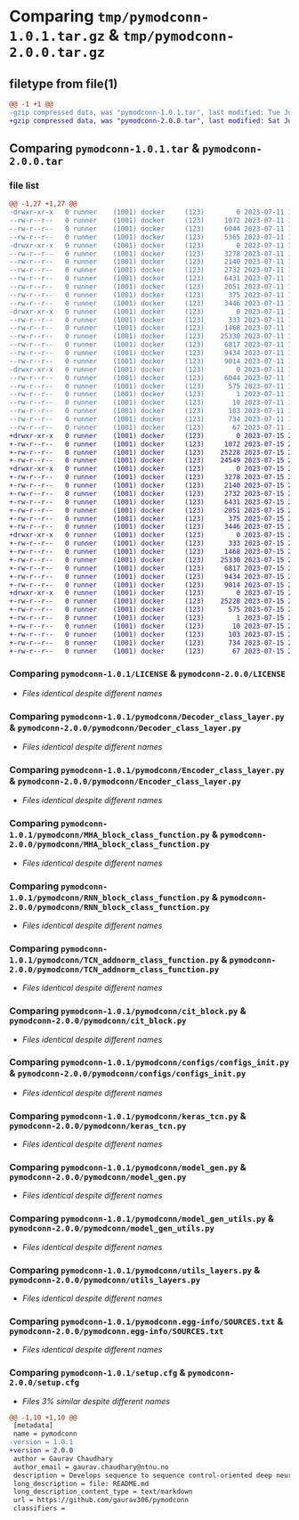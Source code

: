 # Comparing `tmp/pymodconn-1.0.1.tar.gz` & `tmp/pymodconn-2.0.0.tar.gz`

## filetype from file(1)

```diff
@@ -1 +1 @@
-gzip compressed data, was "pymodconn-1.0.1.tar", last modified: Tue Jul 11 11:11:08 2023, max compression
+gzip compressed data, was "pymodconn-2.0.0.tar", last modified: Sat Jul 15 20:51:49 2023, max compression
```

## Comparing `pymodconn-1.0.1.tar` & `pymodconn-2.0.0.tar`

### file list

```diff
@@ -1,27 +1,27 @@
-drwxr-xr-x   0 runner    (1001) docker     (123)        0 2023-07-11 11:11:08.200735 pymodconn-1.0.1/
--rw-r--r--   0 runner    (1001) docker     (123)     1072 2023-07-11 11:10:56.000000 pymodconn-1.0.1/LICENSE
--rw-r--r--   0 runner    (1001) docker     (123)     6044 2023-07-11 11:11:08.200735 pymodconn-1.0.1/PKG-INFO
--rw-r--r--   0 runner    (1001) docker     (123)     5365 2023-07-11 11:10:56.000000 pymodconn-1.0.1/README.md
-drwxr-xr-x   0 runner    (1001) docker     (123)        0 2023-07-11 11:11:08.200735 pymodconn-1.0.1/pymodconn/
--rw-r--r--   0 runner    (1001) docker     (123)     3278 2023-07-11 11:10:56.000000 pymodconn-1.0.1/pymodconn/Decoder_class_layer.py
--rw-r--r--   0 runner    (1001) docker     (123)     2140 2023-07-11 11:10:56.000000 pymodconn-1.0.1/pymodconn/Encoder_class_layer.py
--rw-r--r--   0 runner    (1001) docker     (123)     2732 2023-07-11 11:10:56.000000 pymodconn-1.0.1/pymodconn/MHA_block_class_function.py
--rw-r--r--   0 runner    (1001) docker     (123)     6431 2023-07-11 11:10:56.000000 pymodconn-1.0.1/pymodconn/RNN_block_class_function.py
--rw-r--r--   0 runner    (1001) docker     (123)     2051 2023-07-11 11:10:56.000000 pymodconn-1.0.1/pymodconn/TCN_addnorm_class_function.py
--rw-r--r--   0 runner    (1001) docker     (123)      375 2023-07-11 11:10:56.000000 pymodconn-1.0.1/pymodconn/__init__.py
--rw-r--r--   0 runner    (1001) docker     (123)     3446 2023-07-11 11:10:56.000000 pymodconn-1.0.1/pymodconn/cit_block.py
-drwxr-xr-x   0 runner    (1001) docker     (123)        0 2023-07-11 11:11:08.200735 pymodconn-1.0.1/pymodconn/configs/
--rw-r--r--   0 runner    (1001) docker     (123)      333 2023-07-11 11:10:56.000000 pymodconn-1.0.1/pymodconn/configs/__init__.py
--rw-r--r--   0 runner    (1001) docker     (123)     1468 2023-07-11 11:10:56.000000 pymodconn-1.0.1/pymodconn/configs/configs_init.py
--rw-r--r--   0 runner    (1001) docker     (123)    25330 2023-07-11 11:10:56.000000 pymodconn-1.0.1/pymodconn/keras_tcn.py
--rw-r--r--   0 runner    (1001) docker     (123)     6817 2023-07-11 11:10:56.000000 pymodconn-1.0.1/pymodconn/model_gen.py
--rw-r--r--   0 runner    (1001) docker     (123)     9434 2023-07-11 11:10:56.000000 pymodconn-1.0.1/pymodconn/model_gen_utils.py
--rw-r--r--   0 runner    (1001) docker     (123)     9014 2023-07-11 11:10:56.000000 pymodconn-1.0.1/pymodconn/utils_layers.py
-drwxr-xr-x   0 runner    (1001) docker     (123)        0 2023-07-11 11:11:08.200735 pymodconn-1.0.1/pymodconn.egg-info/
--rw-r--r--   0 runner    (1001) docker     (123)     6044 2023-07-11 11:11:08.000000 pymodconn-1.0.1/pymodconn.egg-info/PKG-INFO
--rw-r--r--   0 runner    (1001) docker     (123)      575 2023-07-11 11:11:08.000000 pymodconn-1.0.1/pymodconn.egg-info/SOURCES.txt
--rw-r--r--   0 runner    (1001) docker     (123)        1 2023-07-11 11:11:08.000000 pymodconn-1.0.1/pymodconn.egg-info/dependency_links.txt
--rw-r--r--   0 runner    (1001) docker     (123)       10 2023-07-11 11:11:08.000000 pymodconn-1.0.1/pymodconn.egg-info/top_level.txt
--rw-r--r--   0 runner    (1001) docker     (123)      103 2023-07-11 11:10:56.000000 pymodconn-1.0.1/pyproject.toml
--rw-r--r--   0 runner    (1001) docker     (123)      734 2023-07-11 11:11:08.200735 pymodconn-1.0.1/setup.cfg
--rw-r--r--   0 runner    (1001) docker     (123)       67 2023-07-11 11:10:56.000000 pymodconn-1.0.1/setup.py
+drwxr-xr-x   0 runner    (1001) docker     (123)        0 2023-07-15 20:51:49.925483 pymodconn-2.0.0/
+-rw-r--r--   0 runner    (1001) docker     (123)     1072 2023-07-15 20:51:38.000000 pymodconn-2.0.0/LICENSE
+-rw-r--r--   0 runner    (1001) docker     (123)    25228 2023-07-15 20:51:49.925483 pymodconn-2.0.0/PKG-INFO
+-rw-r--r--   0 runner    (1001) docker     (123)    24549 2023-07-15 20:51:38.000000 pymodconn-2.0.0/README.md
+drwxr-xr-x   0 runner    (1001) docker     (123)        0 2023-07-15 20:51:49.925483 pymodconn-2.0.0/pymodconn/
+-rw-r--r--   0 runner    (1001) docker     (123)     3278 2023-07-15 20:51:39.000000 pymodconn-2.0.0/pymodconn/Decoder_class_layer.py
+-rw-r--r--   0 runner    (1001) docker     (123)     2140 2023-07-15 20:51:39.000000 pymodconn-2.0.0/pymodconn/Encoder_class_layer.py
+-rw-r--r--   0 runner    (1001) docker     (123)     2732 2023-07-15 20:51:39.000000 pymodconn-2.0.0/pymodconn/MHA_block_class_function.py
+-rw-r--r--   0 runner    (1001) docker     (123)     6431 2023-07-15 20:51:39.000000 pymodconn-2.0.0/pymodconn/RNN_block_class_function.py
+-rw-r--r--   0 runner    (1001) docker     (123)     2051 2023-07-15 20:51:39.000000 pymodconn-2.0.0/pymodconn/TCN_addnorm_class_function.py
+-rw-r--r--   0 runner    (1001) docker     (123)      375 2023-07-15 20:51:39.000000 pymodconn-2.0.0/pymodconn/__init__.py
+-rw-r--r--   0 runner    (1001) docker     (123)     3446 2023-07-15 20:51:39.000000 pymodconn-2.0.0/pymodconn/cit_block.py
+drwxr-xr-x   0 runner    (1001) docker     (123)        0 2023-07-15 20:51:49.925483 pymodconn-2.0.0/pymodconn/configs/
+-rw-r--r--   0 runner    (1001) docker     (123)      333 2023-07-15 20:51:39.000000 pymodconn-2.0.0/pymodconn/configs/__init__.py
+-rw-r--r--   0 runner    (1001) docker     (123)     1468 2023-07-15 20:51:39.000000 pymodconn-2.0.0/pymodconn/configs/configs_init.py
+-rw-r--r--   0 runner    (1001) docker     (123)    25330 2023-07-15 20:51:39.000000 pymodconn-2.0.0/pymodconn/keras_tcn.py
+-rw-r--r--   0 runner    (1001) docker     (123)     6817 2023-07-15 20:51:39.000000 pymodconn-2.0.0/pymodconn/model_gen.py
+-rw-r--r--   0 runner    (1001) docker     (123)     9434 2023-07-15 20:51:39.000000 pymodconn-2.0.0/pymodconn/model_gen_utils.py
+-rw-r--r--   0 runner    (1001) docker     (123)     9014 2023-07-15 20:51:39.000000 pymodconn-2.0.0/pymodconn/utils_layers.py
+drwxr-xr-x   0 runner    (1001) docker     (123)        0 2023-07-15 20:51:49.925483 pymodconn-2.0.0/pymodconn.egg-info/
+-rw-r--r--   0 runner    (1001) docker     (123)    25228 2023-07-15 20:51:49.000000 pymodconn-2.0.0/pymodconn.egg-info/PKG-INFO
+-rw-r--r--   0 runner    (1001) docker     (123)      575 2023-07-15 20:51:49.000000 pymodconn-2.0.0/pymodconn.egg-info/SOURCES.txt
+-rw-r--r--   0 runner    (1001) docker     (123)        1 2023-07-15 20:51:49.000000 pymodconn-2.0.0/pymodconn.egg-info/dependency_links.txt
+-rw-r--r--   0 runner    (1001) docker     (123)       10 2023-07-15 20:51:49.000000 pymodconn-2.0.0/pymodconn.egg-info/top_level.txt
+-rw-r--r--   0 runner    (1001) docker     (123)      103 2023-07-15 20:51:39.000000 pymodconn-2.0.0/pyproject.toml
+-rw-r--r--   0 runner    (1001) docker     (123)      734 2023-07-15 20:51:49.925483 pymodconn-2.0.0/setup.cfg
+-rw-r--r--   0 runner    (1001) docker     (123)       67 2023-07-15 20:51:39.000000 pymodconn-2.0.0/setup.py
```

### Comparing `pymodconn-1.0.1/LICENSE` & `pymodconn-2.0.0/LICENSE`

 * *Files identical despite different names*

### Comparing `pymodconn-1.0.1/pymodconn/Decoder_class_layer.py` & `pymodconn-2.0.0/pymodconn/Decoder_class_layer.py`

 * *Files identical despite different names*

### Comparing `pymodconn-1.0.1/pymodconn/Encoder_class_layer.py` & `pymodconn-2.0.0/pymodconn/Encoder_class_layer.py`

 * *Files identical despite different names*

### Comparing `pymodconn-1.0.1/pymodconn/MHA_block_class_function.py` & `pymodconn-2.0.0/pymodconn/MHA_block_class_function.py`

 * *Files identical despite different names*

### Comparing `pymodconn-1.0.1/pymodconn/RNN_block_class_function.py` & `pymodconn-2.0.0/pymodconn/RNN_block_class_function.py`

 * *Files identical despite different names*

### Comparing `pymodconn-1.0.1/pymodconn/TCN_addnorm_class_function.py` & `pymodconn-2.0.0/pymodconn/TCN_addnorm_class_function.py`

 * *Files identical despite different names*

### Comparing `pymodconn-1.0.1/pymodconn/cit_block.py` & `pymodconn-2.0.0/pymodconn/cit_block.py`

 * *Files identical despite different names*

### Comparing `pymodconn-1.0.1/pymodconn/configs/configs_init.py` & `pymodconn-2.0.0/pymodconn/configs/configs_init.py`

 * *Files identical despite different names*

### Comparing `pymodconn-1.0.1/pymodconn/keras_tcn.py` & `pymodconn-2.0.0/pymodconn/keras_tcn.py`

 * *Files identical despite different names*

### Comparing `pymodconn-1.0.1/pymodconn/model_gen.py` & `pymodconn-2.0.0/pymodconn/model_gen.py`

 * *Files identical despite different names*

### Comparing `pymodconn-1.0.1/pymodconn/model_gen_utils.py` & `pymodconn-2.0.0/pymodconn/model_gen_utils.py`

 * *Files identical despite different names*

### Comparing `pymodconn-1.0.1/pymodconn/utils_layers.py` & `pymodconn-2.0.0/pymodconn/utils_layers.py`

 * *Files identical despite different names*

### Comparing `pymodconn-1.0.1/pymodconn.egg-info/SOURCES.txt` & `pymodconn-2.0.0/pymodconn.egg-info/SOURCES.txt`

 * *Files identical despite different names*

### Comparing `pymodconn-1.0.1/setup.cfg` & `pymodconn-2.0.0/setup.cfg`

 * *Files 3% similar despite different names*

```diff
@@ -1,10 +1,10 @@
 [metadata]
 name = pymodconn
-version = 1.0.1
+version = 2.0.0
 author = Gaurav Chaudhary
 author_email = gaurav.chaudhary@ntnu.no
 description = Develops sequence to sequence control-oriented deep neural networks in a highly modular way.
 long_description = file: README.md
 long_description_content_type = text/markdown
 url = https://github.com/gaurav306/pymodconn
 classifiers =
```

